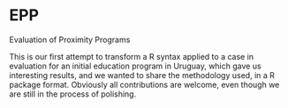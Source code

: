 # EPP
Evaluation of Proximity Programs

This is our first attempt to transform a R syntax applied to a case in evaluation for an initial education program in Uruguay,
which gave us interesting results, and we wanted to share the methodology used, in a R package format. 
Obviously all contributions are welcome, even though we are still in the process of polishing.

